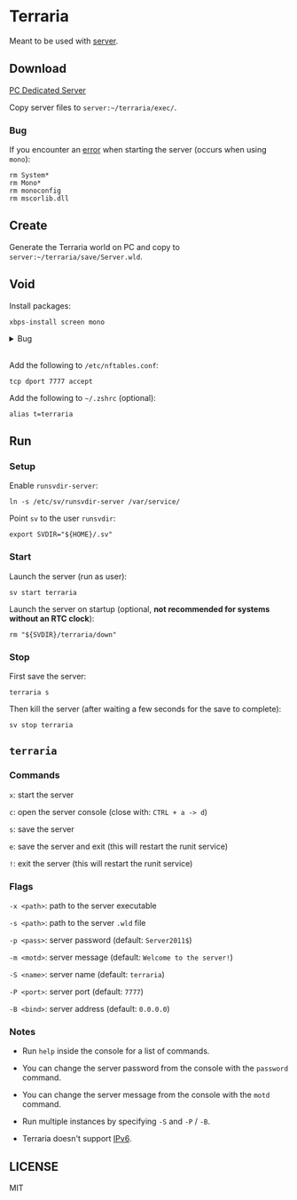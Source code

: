 # Terraria

Meant to be used with [server](https://github.com/camj2/server).

## Download

[PC Dedicated Server](https://terraria.org/)

Copy server files to `server:~/terraria/exec/`.

### Bug

If you encounter an
[error](https://terraria.fandom.com/wiki/Server#Troubleshooting) when starting the server
(occurs when using `mono`):

```
rm System*
rm Mono*
rm monoconfig
rm mscorlib.dll
```

## Create

Generate the Terraria world on PC and copy to `server:~/terraria/save/Server.wld`.

## Void

Install packages:

```
xbps-install screen mono
```

<details>
<summary>Bug</summary>

The aarch64 `mono` package is broken.
As a workaround, compile and install `mono` from the server (instead of using the repo package):

```
git clone --depth 1 https://github.com/void-linux/void-packages
cd void-packages
./xbps-src binary-bootstrap
./xbps-src pkg mono
xbps-install -R hostdir/binpkgs/nonfree mono
```

Check the [GitHub](https://github.com/void-linux/void-packages/issues/46881) issue for more info.

</details>
<br>

Add the following to `/etc/nftables.conf`:

```
tcp dport 7777 accept
```

Add the following to `~/.zshrc` (optional):

```
alias t=terraria
```

## Run

### Setup

Enable `runsvdir-server`:

```
ln -s /etc/sv/runsvdir-server /var/service/
```

Point `sv` to the user `runsvdir`:

```
export SVDIR="${HOME}/.sv"
```

### Start

Launch the server (run as user):

```
sv start terraria
```

Launch the server on startup (optional, **not recommended for systems without an RTC clock**):

```
rm "${SVDIR}/terraria/down"
```

### Stop

First save the server:

```
terraria s
```

Then kill the server (after waiting a few seconds for the save to complete):

```
sv stop terraria
```

## `terraria`

### Commands

`x`: start the server

`c`: open the server console (close with: `CTRL + a -> d`)

`s`: save the server

`e`: save the server and exit (this will restart the runit service)

`!`: exit the server (this will restart the runit service)

### Flags

`-x <path>`: path to the server executable

`-s <path>`: path to the server `.wld` file

`-p <pass>`: server password (default: `Server2011$`)

`-m <motd>`: server message (default: `Welcome to the server!`)

`-S <name>`: server name (default: `terraria`)

`-P <port>`: server port (default: `7777`)

`-B <bind>`: server address (default: `0.0.0.0`)

### Notes

* Run `help` inside the console for a list of commands.

* You can change the server password from the console with the `password` command.

* You can change the server message from the console with the `motd` command.

* Run multiple instances by specifying `-S` and `-P` / `-B`.

* Terraria doesn't support
[IPv6](https://forums.terraria.org/index.php?threads/ipv6-support.104448/post-2805121).

## LICENSE

MIT

